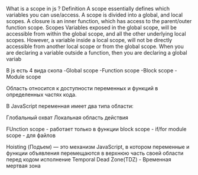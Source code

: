    What is a scope in js ? 
   Definition
A scope essentially defines which variables you can use/access. A scope is divided into a global, and local scopes.
A closure is an inner function, which has access to the parent/outer function scope.
Scopes
Variables exposed in the global scope, will be accessible from within the global scope, and all the other underlying local scopes. However, a variable inside a local scope, will not be directly accessible from another local scope or from the global scope. When you are declaring a variable outside a function, then you are declaring a global variab
 
 В js есть 4 вида скопа 
 -Global scope
 -Function scope
 -Block scope
 -Module scope

 Область относится к доступности переменных и функций в определенных частях кода.

В JavaScript переменная имеет два типа области:

Глобальный охват
Локальная область действия

FUnction scope - работает только в функции
block scope - if/for
module scope - для файлов

Hoisting (Подъем) — это механизм JavaScript, в котором переменные и функции
объявления перемещаются в верхнюю часть своей области перед кодом
исполнение
Temporal Dead Zone(TDZ) - Временная мертвая зона